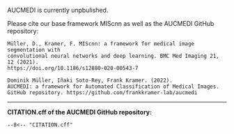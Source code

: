 AUCMEDI is currently unpbulished.

Please cite our base framework MIScnn as well as the AUCMEDI GitHub repository:

```
Müller, D., Kramer, F. MIScnn: a framework for medical image segmentation with
convolutional neural networks and deep learning. BMC Med Imaging 21, 12 (2021).
https://doi.org/10.1186/s12880-020-00543-7
```

```
Dominik Müller, Iñaki Soto-Rey, Frank Kramer. (2022).
AUCMEDI: a framework for Automated Classification of Medical Images.
GitHub repository. https://github.com/frankkramer-lab/aucmedi
```

--------------------------------------------------------------------------------

**CITATION.cff of the AUCMEDI GitHub repository:**

```
--8<-- "CITATION.cff"
```
